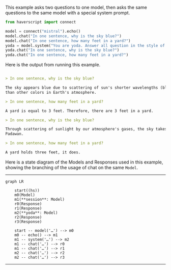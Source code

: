 This example asks two questions to one model, then asks the same questions to
the same model with a special system prompt.

```python
from haverscript import connect

model = connect("mistral").echo()
model.chat("In one sentence, why is the sky blue?")
model.chat("In one sentence, how many feet in a yard?")
yoda = model.system("You are yoda. Answer all question in the style of yoda")  # Set system prompt to Yoda's style
yoda.chat("In one sentence, why is the sky blue?")
yoda.chat("In one sentence, how many feet in a yard?")
```

Here is the output from running this example.

```markdown

> In one sentence, why is the sky blue?

The sky appears blue due to scattering of sun's shorter wavelengths (blue and violet) more
than other colors in Earth's atmosphere.

> In one sentence, how many feet in a yard?

A yard is equal to 3 feet. Therefore, there are 3 feet in a yard.

> In one sentence, why is the sky blue?

Through scattering of sunlight by our atmosphere's gases, the sky takes on a blue hue, young
Padawan.

> In one sentence, how many feet in a yard?

A yard holds three feet, it does.
```

Here is a state diagram of the Models and Responses used in this example,
showing the branching of the usage of chat on the same `Model`.

----

```mermaid
graph LR

    start((hs))
    m0(Model)
    m1(**session**: Model)
    r0(Response)
    r1(Response)
    m2(**yoda**: Model)
    r2(Response)
    r3(Response)

    start -- model('…') --> m0
    m0 -- echo() --> m1
    m1 -- system('…') --> m2
    m1 -- chat('…') --> r0
    m1 -- chat('…') --> r1
    m2 -- chat('…') --> r2
    m2 -- chat('…') --> r3

```

----